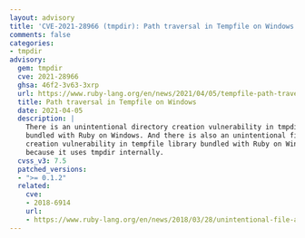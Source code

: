 ```yaml
---
layout: advisory
title: 'CVE-2021-28966 (tmpdir): Path traversal in Tempfile on Windows'
comments: false
categories:
- tmpdir
advisory:
  gem: tmpdir
  cve: 2021-28966
  ghsa: 46f2-3v63-3xrp
  url: https://www.ruby-lang.org/en/news/2021/04/05/tempfile-path-traversal-on-windows-cve-2021-28966/
  title: Path traversal in Tempfile on Windows
  date: 2021-04-05
  description: |
    There is an unintentional directory creation vulnerability in tmpdir library
    bundled with Ruby on Windows. And there is also an unintentional file
    creation vulnerability in tempfile library bundled with Ruby on Windows,
    because it uses tmpdir internally.
  cvss_v3: 7.5
  patched_versions:
  - ">= 0.1.2"
  related:
    cve:
    - 2018-6914
    url:
    - https://www.ruby-lang.org/en/news/2018/03/28/unintentional-file-and-directory-creation-with-directory-traversal-cve-2018-6914/
---
```

